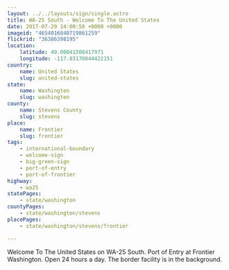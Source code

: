 ```yaml
---
layout: ../../layouts/sign/single.astro
title: WA-25 South - Welcome To The United States
date: 2017-07-29 14:00:58 +0000 +0000
imageid: "4654016840719861259"
flickrid: "36386398195"
location:
    latitude: 49.00041508417971
    longitude: -117.83170044422151
country:
    name: United States
    slug: united-states
state:
    name: Washington
    slug: washington
county:
    name: Stevens County
    slug: stevens
place:
    name: Frontier
    slug: frontier
tags:
    - international-boundary
    - welcome-sign
    - big-green-sign
    - port-of-entry
    - port-of-frontier
highway:
    - wa25
statePages:
    - state/washington
countyPages:
    - state/washington/stevens
placePages:
    - state/washington/stevens/frontier

---
```

Welcome To The United States on WA-25 South.  Port of Entry at Frontier Washington.  Open 24 hours a day.  The border facility is in the background.